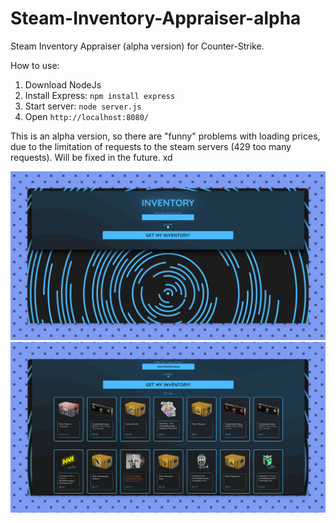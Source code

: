 # Steam-Inventory-Appraiser-alpha
Steam Inventory Appraiser (alpha version) for Counter-Strike.

How to use:
1. Download NodeJs
2. Install Express: `npm install express`
3. Start server: `node server.js`
4. Open `http://localhost:8080/`

This is an alpha version, so there are "funny" problems with loading prices, due to the limitation of requests to the steam servers (429 too many requests). Will be fixed in the future. xd

![View 1](https://github.com/pasuii18/Steam-Inventory-Appraiser-alpha/blob/main/Project%20Screenshots/First%20View.png)
![View 2](https://github.com/pasuii18/Steam-Inventory-Appraiser-alpha/blob/main/Project%20Screenshots/Second%20View.png)
